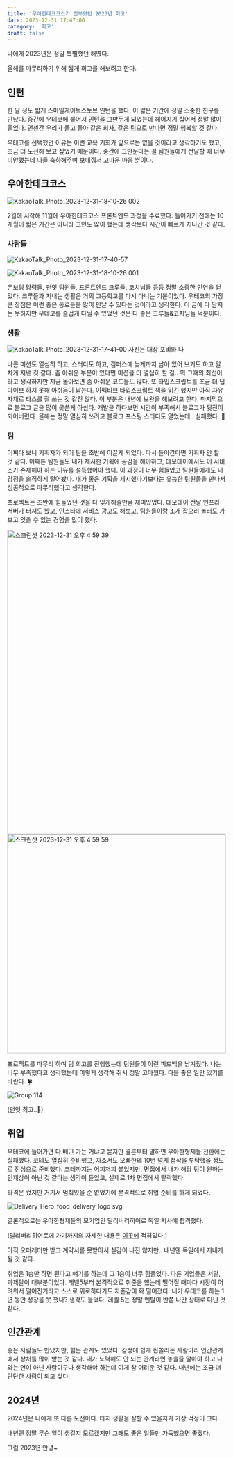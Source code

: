```yaml
---
title: '우아한테크코스가 전부였던 2023년 회고'
date: 2023-12-31 17:47:00
category: '회고'
draft: false
---
```


나에게 2023년은 정말 특별했던 해였다.

올해를 마무리하기 위해 짧게 회고를 해보려고 한다.

## 인턴

한 달 정도 짧게 스마일게이트스토브 인턴을 했다. 이 짧은 기간에 정말 소중한 친구를 만났다. 중간에 우테코에 붙어서 인턴을 그만두게 되었는데 헤어지기 싫어서 정말 많이 울었다. 언젠간 우리가 돌고 돌아 같은 회사, 같은 팀으로 만나면 정말 행복할 것 같다.

우테코를 선택했던 이유는 이런 교육 기회가 앞으로는 없을 것이라고 생각하기도 했고, 조금 더 도전해 보고 싶었기 때문이다. 중간에 그만둔다는 걸 팀원들에게 전달할 때 너무 미안했는데 다들 축하해주며 보내줘서 고마운 마음 뿐이다.

## 우아한테크코스

![KakaoTalk_Photo_2023-12-31-18-10-26 002](https://github.com/xodms0309/xodms0309.github.io/assets/55427367/05a97a53-18e5-4f82-a2f8-9022be1d217a)

2월에 시작해 11월에 우아한테크코스 프론트엔드 과정을 수료했다. 들어가기 전에는 10개월이 짧은 기간은 아니라 고민도 많이 했는데 생각보다 시간이 빠르게 지나간 것 같다.

### 사람들

![KakaoTalk_Photo_2023-12-31-17-40-57](https://github.com/xodms0309/xodms0309.github.io/assets/55427367/5a8632c4-d7b8-4e66-8716-43a67c97d1eb)

![KakaoTalk_Photo_2023-12-31-18-10-26 001](https://github.com/xodms0309/xodms0309.github.io/assets/55427367/b26bacb6-a084-4d83-b5bb-669b83dd80d5)

온보딩 망령들, 펀잇 팀원들, 프론트엔드 크루들, 코치님들 등등 정말 소중한 인연을 얻었다. 크루들과 지내는 생활은 거의 고등학교를 다시 다니는 기분이었다. 우테코의 가장 큰 장점은 이런 좋은 동료들을 많이 만날 수 있다는 것이라고 생각한다. 이 글에 다 담지는 못하지만 우테코를 즐겁게 다닐 수 있었던 것은 다 좋은 크루들&코치님들 덕분이다.

### 생활

![KakaoTalk_Photo_2023-12-31-17-41-00](https://github.com/xodms0309/xodms0309.github.io/assets/55427367/434de1d6-7254-44fc-849e-5971a453da48)
사진은 대장 포비와 나

나름 미션도 열심히 하고, 스터디도 하고, 캠퍼스에 늦게까지 남아 있어 보기도 하고 알차게 지낸 것 같다. 좀 아쉬운 부분이 있다면 미션을 더 열심히 할 걸.. 뭐 그때의 최선이라고 생각하지만 지금 돌아보면 좀 아쉬운 코드들도 많다. 또 타입스크립트를 조금 더 딥다이브 하지 못해 아쉬움이 남는다. 이펙티브 타입스크립트 책을 읽긴 했지만 아직 자유자재로 타스를 잘 쓰는 것 같진 않다. 이 부분은 내년에 보완을 해보려고 한다. 마지막으로 블로그 글을 많이 못쓴게 아쉽다. 개발을 하다보면 시간이 부족해서 블로그가 뒷전이 되어버렸다. 올해는 정말 열심히 쓰려고 블로그 포스팅 스터디도 열었는데.. 실패했다. 🥹

### 팀

어쩌다 보니 기획자가 되어 팀을 초반에 이끌게 되었다. 다시 돌아간다면 기획자 안 할 것 같다. 어째튼 팀원들도 내가 제시한 기획에 공감을 해야하고, 데모데이에서도 이 서비스가 존재해야 하는 이유를 설득했어야 했다. 이 과정이 너무 힘들었고 팀원들에게도 내 감정을 솔직하게 털어놨다. 내가 좋은 기획을 제시했다기보다는 유능한 팀원들을 만나서 성공적으로 마무리했다고 생각한다.

프로젝트는 초반에 힘들었던 것을 다 잊게해줄만큼 재미있었다. 데모데이 전날 인프라 서버가 터져도 봤고, 인스타에 서비스 광고도 해보고, 팀원들이랑 조개 잡으러 놀러도 가보고 잊을 수 없는 경험을 많이 했다.

<img width="701" alt="스크린샷 2023-12-31 오후 4 59 39" src="https://github.com/xodms0309/xodms0309.github.io/assets/55427367/59b89948-205b-4ef2-bb47-c02ebbbfa771">
<img width="504" alt="스크린샷 2023-12-31 오후 4 59 59" src="https://github.com/xodms0309/xodms0309.github.io/assets/55427367/10dffdab-1804-4a68-aa8e-9e7a06e88ad8">

프로젝트를 마무리 하며 팀 회고를 진행했는데 팀원들이 이런 피드백을 남겨줬다. 나는 너무 부족했다고 생각했는데 이렇게 생각해 줘서 정말 고마웠다. 다들 좋은 일만 있기를 바란다. 🍀

![Group 114](https://github.com/xodms0309/xodms0309.github.io/assets/55427367/1c692fb7-d3b5-441b-938f-973fae45d962)

(펀잇 최고..🤍)

## 취업

우테코에 들어가면 다 배민 가는 거냐고 묻지만 결론부터 말하면 우아한형제들 전환에는 실패했다. 코테도 열심히 준비했고, 자소서도 오빠한테 10번 넘게 첨삭을 부탁했을 정도로 진심으로 준비했다. 코테까지는 어찌저찌 붙었지만, 면접에서 내가 해당 팀이 원하는 인재상이 아닌 것 같다는 생각이 들었고, 실제로 1차 면접에서 탈락했다.

타격은 컸지만 거기서 멈춰있을 순 없었기에 본격적으로 취업 준비를 하게 되었다.

![Delivery_Hero_food_delivery_logo svg](https://github.com/xodms0309/xodms0309.github.io/assets/55427367/3d564370-5a1a-4d7d-abae-12544fbd278b)

결론적으로는 우아한형제들의 모기업인 딜리버리히어로 독일 지사에 합격했다.

(딜리버리히어로에 가기까지의 자세한 내용은 [이곳에](https://blog.naver.com/xodms0309/223300757119) 적혀있다.)

아직 오퍼레터만 받고 계약서를 못받아서 실감이 나진 않지만.. 내년엔 독일에서 지내게 될 것 같다.

취업은 1승만 하면 된다고 얘기를 하는데 그 1승이 너무 힘들었다. 다른 기업들은 서탈, 과제탈이 대부분이었다. 레벨5부터 본격적으로 취준을 했는데 떨어질 때마다 시장이 어려워서 떨어진거라고 스스로 위로하다가도 자존감이 확 떨어졌다. 내가 우테코를 하는 1년 동안 성장을 못 했나? 생각도 들었다. 레벨 5는 정말 멘탈이 반쯤 나간 상태로 다닌 것 같다.

## 인간관계

좋은 사람들도 만났지만, 힘든 관계도 있었다. 감정에 쉽게 휩쓸리는 사람이라 인간관계에서 상처를 많이 받는 것 같다. 내가 노력해도 안 되는 관계라면 놓을줄 알아야 하고 나와는 연이 아닌 사람이구나 생각해야 하는데 이게 참 어려운 것 같다. 내년에는 조금 더 단단한 사람이 되고 싶다.

## 2024년

2024년은 나에게 또 다른 도전이다. 타지 생활을 잘할 수 있을지가 가장 걱정이 크다.

내년엔 정말 무슨 일이 생길지 모르겠지만 그래도 좋은 일들만 가득했으면 좋겠다.

그럼 2023년 안녕~
